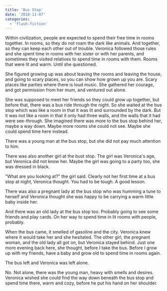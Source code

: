 ```yaml
---
title: 'Bus Stop'
date: '2018-11-07'
categories:
  - 'flash-fiction'
---
```


Within civilization, people are expected to spend their free time in rooms
together. In rooms, so they do not roam the dark like animals. And together, so
they can keep each other out of trouble. Veronica followed those rules and she
spent time in rooms with her sister or with her parents, and sometimes they
visited relatives to spend time in rooms with them. Rooms that were lit and
warm. Until she questioned.

<!-- truncate -->

She figured growing up was about leaving the rooms and leaving the house, and
going to scary places, so you can show how grown up you are. Scary places like
parties where there is loud music. She gathered her courage, and got permission
from her mum, and ventured out alone.

She was supposed to meet her friends so they could grow up together, but before
that, there was a bus ride through the night. So she waited at the bus stop
which was like a room in that it was lit and surrounded by the dark. But it was
not like a room in that it only had three walls, and the walls that it had were
see-through. She imagined there was more to the bus stop behind her, maybe a way
down. Maybe more rooms she could not see. Maybe she could spend time here
instead.

There was a young man at the bus stop, but she did not pay much attention to
him.

There was also another girl at the bust stop. The girl was Veronica's age, but
Veronica did not know her. Maybe the girl was going to a party too, she was
dressed in black.

"What are you looking at?" the girl said. Clearly not her first time at a bus
stop at night, Veronica thought. You had to be tough. A good lesson.

There was also a pregnant lady at the bus stop who was humming a tune to herself
and Veronica thought she was happy to be carrying a warm little baby inside her.

And there was an old lady at the bus stop too. Probably going to see some
friends and play cards. On her way to spend time in lit rooms with people,
probably.

When the bus came, it smelled of gasoline and the city. Veronica knew where it
would take her and she hesitated. The other girl, the pregnant woman, and the
old lady all got on, but Veronica stayed behind. Just one more evening back
here, she thought, before I take the bus. Before I grow up with my friends, have
a baby and grow old to spend time in rooms again.

The bus left and Veronica was left alone.

No. Not alone, there was the young man, heavy with smells and desires. Veronica
wished she could find the way down beneath the bus stop and spend time there,
warm and cozy, before he put his hand on her shoulder.

